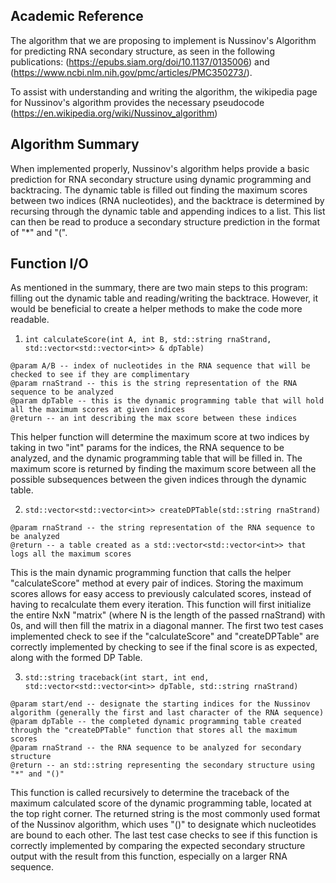 ## Academic Reference
The algorithm that we are proposing to implement is Nussinov's Algorithm for predicting RNA secondary structure, as seen in the following publications: (https://epubs.siam.org/doi/10.1137/0135006) and (https://www.ncbi.nlm.nih.gov/pmc/articles/PMC350273/). 

To assist with understanding and writing the algorithm, the wikipedia page for Nussinov's algorithm provides the necessary pseudocode (https://en.wikipedia.org/wiki/Nussinov_algorithm)

## Algorithm Summary
When implemented properly, Nussinov's algorithm helps provide a basic prediction for RNA secondary structure using dynamic programming and backtracing. The dynamic table is filled out finding the maximum scores between two indices (RNA nucleotides), and the backtrace is determined by recursing through the dynamic table and appending indices to a list. This list can then be read to produce a secondary structure prediction in the format of "*" and "(".

## Function I/O
As mentioned in the summary, there are two main steps to this program: filling out the dynamic table and reading/writing the backtrace. However, it would be beneficial to create a helper methods to make the code more readable.

1. `int calculateScore(int A, int B, std::string rnaStrand, std::vector<std::vector<int>> & dpTable)`
```
@param A/B -- index of nucleotides in the RNA sequence that will be checked to see if they are complimentary
@param rnaStrand -- this is the string representation of the RNA sequence to be analyzed
@param dpTable -- this is the dynamic programming table that will hold all the maximum scores at given indices
@return -- an int describing the max score between these indices
```
This helper function will determine the maximum score at two indices by taking in two "int" params for the indices, the RNA sequence to be analyzed, and the dynamic programming table that will be filled in. The maximum score is returned by finding the maximum score between all the possible subsequences between the given indices through the dynamic table.

2. `std::vector<std::vector<int>> createDPTable(std::string rnaStrand)`
```
@param rnaStrand -- the string representation of the RNA sequence to be analyzed
@return -- a table created as a std::vector<std::vector<int>> that logs all the maximum scores
```
This is the main dynamic programming function that calls the helper "calculateScore" method at every pair of indices. Storing the maximum scores allows for easy access to previously calculated scores, instead of having to recalculate them every iteration. This function will first initialize the entire NxN "matrix" (where N is the length of the passed rnaStrand) with 0s, and will then fill the matrix in a diagonal manner. The first two test cases implemented check to see if the "calculateScore" and "createDPTable" are correctly implemented by checking to see if the final score is as expected, along with the formed DP Table.

3. `std::string traceback(int start, int end, std::vector<std::vector<int>> dpTable, std::string rnaStrand)`
```
@param start/end -- designate the starting indices for the Nussinov algorithm (generally the first and last character of the RNA sequence)
@param dpTable -- the completed dynamic programming table created through the "createDPTable" function that stores all the maximum scores
@param rnaStrand -- the RNA sequence to be analyzed for secondary structure
@return -- an std::string representing the secondary structure using "*" and "()"
```
This function is called recursively to determine the traceback of the maximum calculated score of the dynamic programming table, located at the top right corner. The returned string is the most commonly used format of the Nussinov algorithm, which uses "()" to designate which nucleotides are bound to each other. The last test case checks to see if this function is correctly implemented by comparing the expected secondary structure output with the result from this function, especially on a larger RNA sequence. 
